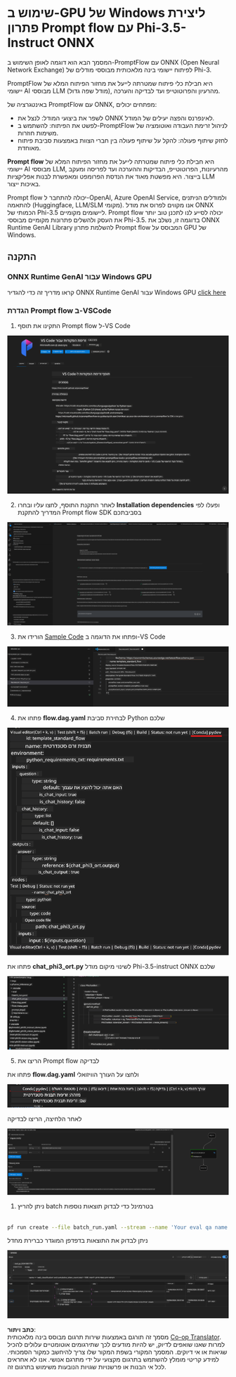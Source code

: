 <!--
CO_OP_TRANSLATOR_METADATA:
{
  "original_hash": "92e7dac1e5af0dd7c94170fdaf6860fe",
  "translation_date": "2025-05-09T18:53:53+00:00",
  "source_file": "md/02.Application/01.TextAndChat/Phi3/UsingPromptFlowWithONNX.md",
  "language_code": "he"
}
-->
# שימוש ב-GPU של Windows ליצירת פתרון Prompt flow עם Phi-3.5-Instruct ONNX

המסמך הבא הוא דוגמה לאופן השימוש ב-PromptFlow עם ONNX (Open Neural Network Exchange) לפיתוח יישומי בינה מלאכותית מבוססי מודלים של Phi-3.

PromptFlow היא חבילת כלי פיתוח שמטרתה לייעל את מחזור הפיתוח המלא של יישומי AI מבוססי LLM (מודל שפה גדול), מהרעיון והפרוטוטייפ ועד לבדיקה והערכה.

באינטגרציה של PromptFlow עם ONNX, מפתחים יכולים:

- לשפר את ביצועי המודל: לנצל את ONNX לאינפרנס והפצה יעילים של המודל.
- לפשט את הפיתוח: להשתמש ב-PromptFlow לניהול זרימת העבודה ואוטומציה של משימות חוזרות.
- לחזק שיתוף פעולה: להקל על שיתוף פעולה בין חברי הצוות באמצעות סביבת פיתוח מאוחדת.

**Prompt flow** היא חבילת כלי פיתוח שמטרתה לייעל את מחזור הפיתוח המלא של יישומי AI מבוססי LLM, מהרעיונות, הפרוטוטייפ, הבדיקות וההערכה ועד לפריסה ומעקב בייצור. היא מפשטת מאוד את הנדסת הפרומפט ומאפשרת לבנות אפליקציות LLM באיכות ייצור.

Prompt flow יכולה להתחבר ל-OpenAI, Azure OpenAI Service, ולמודלים הניתנים להתאמה (Huggingface, LLM/SLM מקומי). אנו מקווים לפרוס את מודל ONNX הכמותי של Phi-3.5 ליישומים מקומיים. Prompt flow יכולה לסייע לנו לתכנן טוב יותר את העסק ולהשלים פתרונות מקומיים מבוססי Phi-3.5. בדוגמה זו, נשלב את ONNX Runtime GenAI Library להשלמת פתרון Prompt flow המבוסס על GPU של Windows.

## **התקנה**

### **ONNX Runtime GenAI עבור Windows GPU**

קראו מדריך זה כדי להגדיר ONNX Runtime GenAI עבור Windows GPU  [click here](./ORTWindowGPUGuideline.md)

### **הגדרת Prompt flow ב-VSCode**

1. התקינו את תוסף Prompt flow ל-VS Code

![pfvscode](../../../../../../translated_images/pfvscode.79f42ae5dd93ed35c19d6d978ae75831fef40e0b8440ee48b893b5a0597d2260.he.png)

2. לאחר התקנת התוסף, לחצו עליו ובחרו **Installation dependencies** ופעלו לפי המדריך להתקנת Prompt flow SDK בסביבתכם

![pfsetup](../../../../../../translated_images/pfsetup.0c82d99c7760aac29833b37faf4329e67e22279b1c5f37a73724dfa9ebaa32ee.he.png)

3. הורידו את [Sample Code](../../../../../../code/09.UpdateSamples/Aug/pf/onnx_inference_pf) ופתחו את הדוגמה ב-VS Code

![pfsample](../../../../../../translated_images/pfsample.7bf40b133a558d86356dd6bc0e480bad2659d9c5364823dae9b3e6784e6f2d25.he.png)

4. פתחו את **flow.dag.yaml** לבחירת סביבת Python שלכם

![pfdag](../../../../../../translated_images/pfdag.c5eb356fa3a96178cd594de9a5da921c4bbe646a9946f32aa20d344ccbeb51a0.he.png)

   פתחו את **chat_phi3_ort.py** לשינוי מיקום מודל Phi-3.5-instruct ONNX שלכם

![pfphi](../../../../../../translated_images/pfphi.fff4b0afea47c92c8481174dbf3092823906fca5b717fc642f78947c3e5bbb39.he.png)

5. הריצו את Prompt flow לבדיקה

פתחו את **flow.dag.yaml** ולחצו על העורך הוויזואלי

![pfv](../../../../../../translated_images/pfv.7af6ecd65784a98558b344ba69b5ba6233876823fb435f163e916a632394fc1e.he.png)

לאחר הלחיצה, הריצו לבדיקה

![pfflow](../../../../../../translated_images/pfflow.9697e0fda67794bb0cf4b78d52e6f5a42002eec935bc2519933064afbbdd34f0.he.png)

1. ניתן להריץ batch בטרמינל כדי לבדוק תוצאות נוספות


```bash

pf run create --file batch_run.yaml --stream --name 'Your eval qa name'    

```

ניתן לבדוק את התוצאות בדפדפן המוגדר כברירת מחדל


![pfresult](../../../../../../translated_images/pfresult.972eb57dd5bec646e1aa01148991ba8959897efea396e42cf9d7df259444878d.he.png)

**כתב ויתור**:  
מסמך זה תורגם באמצעות שירות תרגום מבוסס בינה מלאכותית [Co-op Translator](https://github.com/Azure/co-op-translator). למרות שאנו שואפים לדיוק, יש להיות מודעים לכך שתירגומים אוטומטיים עלולים להכיל שגיאות או אי דיוקים. המסמך המקורי בשפת המקור שלו צריך להיחשב כמקור הסמכותי. למידע קריטי מומלץ להשתמש בתרגום מקצועי על ידי מתרגם אנושי. אנו לא אחראים לכל אי הבנות או פרשנויות שגויות הנובעות משימוש בתרגום זה.